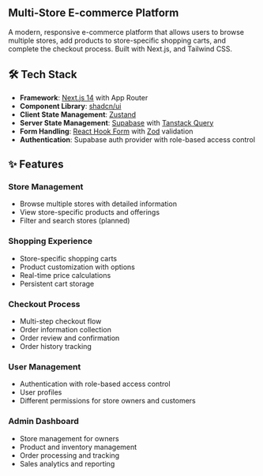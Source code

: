 ## Multi-Store E-commerce Platform

A modern, responsive e-commerce platform that allows users to browse multiple stores, add products to store-specific shopping carts, and complete the checkout process. Built with Next.js, and Tailwind CSS.

## 🛠 Tech Stack

- **Framework**: [Next.js 14](https://nextjs.org/) with App Router
- **Component Library**: [shadcn/ui](https://ui.shadcn.com/)
- **Client State Management**: [Zustand](https://github.com/pmndrs/zustand)
- **Server State Management**: [Supabase](https://supabase.com/) with [Tanstack Query](https://tanstack.com/query)
- **Form Handling**: [React Hook Form](https://react-hook-form.com/) with [Zod](https://github.com/colinhacks/zod) validation
- **Authentication**: Supabase auth provider with role-based access control

## ✨ Features

### Store Management
- Browse multiple stores with detailed information
- View store-specific products and offerings
- Filter and search stores (planned)

### Shopping Experience
- Store-specific shopping carts
- Product customization with options
- Real-time price calculations
- Persistent cart storage

### Checkout Process
- Multi-step checkout flow
- Order information collection
- Order review and confirmation
- Order history tracking

### User Management
- Authentication with role-based access control
- User profiles
- Different permissions for store owners and customers

### Admin Dashboard
- Store management for owners
- Product and inventory management
- Order processing and tracking
- Sales analytics and reporting